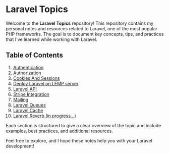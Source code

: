 # Laravel Topics

Welcome to the **Laravel Topics** repository! This repository contains my personal notes and resources related to Laravel, one of the most popular PHP frameworks. The goal is to document key concepts, tips, and practices that I've learned while working with Laravel.

## Table of Contents

1. [Authentication](1.%20Laravel%20Authentication/Laravel%20auth.md)
2. [Authorization](2.%20Laravel%20Authorization/Laravel%20Authorization%2C%20Gates%20and%20Polices.md)
3. [Cookies And Sessions](3.%20Cookies%20and%20Sessions/Cookies%20And%20Sessions.md)
4. [Deploy Laravel on LEMP server](4.%20Laravel%20on%20LEMP/Deploy%20Laravel%20App%20on%20LEMP%20Server.md)
5. [Laravel API](5.%20Laravel%20API/Laravel%20API.md)
6. [Stripe Integration](6.%20Stripe%20Integration/Stripe%20integration.md)
7. [Mailing](7.%20Mailing/Mailing.md)
8. [Laravel Queues](8.%20Laravel%20Queues/laravel%20queues.md)
9. [Laravel Cache](9.%20Laravel%20Cache/laravel%20cache.md)
10. [Laravel Reverb (in progress...)](#)


Each section is structured to give a clear overview of the topic and include examples, best practices, and additional resources.

Feel free to explore, and I hope these notes help you with your Laravel development!
